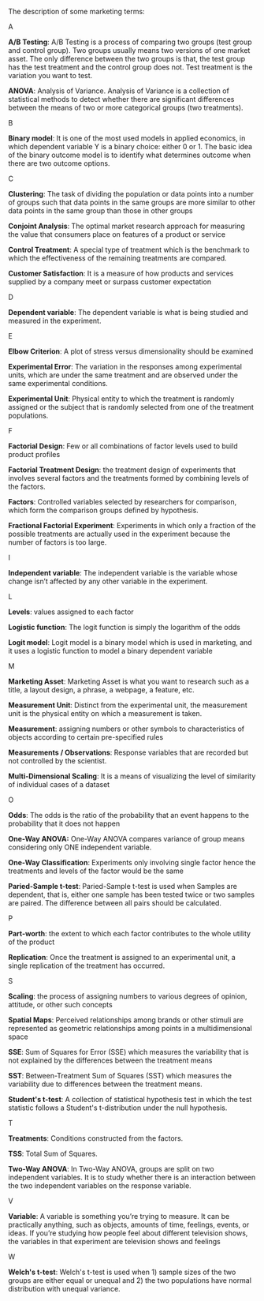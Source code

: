The description of some marketing terms:

A

**A/B Testing**: A/B Testing is a process of comparing two groups (test group and control group). Two groups usually means two versions of one market asset. The only difference between the two groups is that, the test group has the test treatment and the control group does not. Test treatment is the variation you want to test.

**ANOVA**:	Analysis of Variance. Analysis of Variance is a collection of statistical methods to detect whether there are significant differences between the means of two or more categorical groups (two treatments).

B

**Binary model**: It is one of the most used models in applied economics, in which dependent variable Y is a binary choice: either 0 or 1. The basic idea of the binary outcome model is to identify what determines outcome when there are two outcome options.

C

**Clustering**: The task of dividing the population or data points into a number of groups such that data points in the same groups are more similar to other data points in the same group than those in other groups

**Conjoint Analysis**: The optimal market research approach for measuring the value that consumers place on features of a product or service

**Control Treatment**: A special type of treatment which is the benchmark to which the effectiveness of the remaining treatments are compared.

**Customer Satisfaction**: It is a measure of how products and services supplied by a company meet or surpass customer expectation

D

**Dependent variable**: The dependent variable is what is being studied and measured in the experiment.

E

**Elbow Criterion**:	A plot of stress versus dimensionality should be examined

**Experimental Error**: The variation in the responses among experimental units, which are under the same treatment and are observed under the same experimental conditions.

**Experimental Unit**: Physical entity to which the treatment is randomly assigned or the subject that is randomly selected from one of the treatment populations.

F

**Factorial Design**: Few or all combinations of factor levels used to build product profiles

**Factorial Treatment Design**: the treatment design of experiments that involves several factors and the treatments formed by combining levels of the factors.

**Factors**:	Controlled variables selected by researchers for comparison, which form the comparison groups defined by hypothesis. 

**Fractional Factorial Experiment**: Experiments in which only a fraction of the possible treatments are actually used in the experiment because the number of factors is too large.

I

**Independent variable**: The independent variable is the variable whose change isn’t affected by any other variable in the experiment.

L

**Levels**: values assigned to each factor

**Logistic function**: The logit function is simply the logarithm of the odds

**Logit model**: Logit model is a binary model which is used in marketing, and it uses a logistic function to model a binary dependent variable

M

**Marketing Asset**: Marketing Asset is what you want to research such as a title, a layout design, a phrase, a webpage, a feature, etc.

**Measurement Unit**: Distinct from the experimental unit, the measurement unit is the physical entity on which a measurement is taken.

**Measurement**: assigning numbers or other symbols to characteristics of objects according to certain pre-specified rules

**Measurements / Observations**: Response variables that are recorded but not controlled by the scientist.

**Multi-Dimensional Scaling**: It is a means of visualizing the level of similarity of individual cases of a dataset

O

**Odds**: The odds is the ratio of the probability that an event happens to the probability that it does not happen

**One-Way ANOVA:** One-Way ANOVA compares variance of group means considering only ONE independent variable.

**One-Way Classification**: Experiments only involving single factor hence the treatments and levels of the factor would be the same

**Paried-Sample t-test**: Paried-Sample t-test is used when Samples are dependent, that is, either one sample has been tested twice or two samples are paired. The difference between all pairs should be calculated.

P

**Part-worth**: the extent to which each factor contributes to the whole utility of the product

**Replication**: Once the treatment is assigned to an experimental unit, a single replication of the treatment has occurred.

S

**Scaling**: the process of assigning numbers to various degrees of opinion, attitude, or other such concepts

**Spatial Maps**: Perceived relationships among brands or other stimuli are represented as geometric relationships among points in a multidimensional space

**SSE**: Sum of Squares for Error (SSE) which measures the variability that is not explained by the differences between the treatment means

**SST**: Between-Treatment Sum of Squares (SST) which measures the variability due to differences between the treatment means.

**Student's t-test**: A collection of statistical hypothesis test in which the test statistic follows a Student's t-distribution under the null hypothesis.

T

**Treatments**: Conditions constructed from the factors.

**TSS**: Total Sum of Squares.

**Two-Way ANOVA**: In Two-Way ANOVA, groups are split on two independent variables. It is to study whether there is an interaction between the two independent variables on the response variable.

V

**Variable**: A variable is something you’re trying to measure. It can be practically anything, such as objects, amounts of time, feelings, events, or ideas. If you’re studying how people feel about different television shows, the variables in that experiment are television shows and feelings

W

**Welch's t-test**: Welch's t-test is used when 1) sample sizes of the two groups are either equal or unequal and 2) the two populations have normal distribution with unequal variance.
